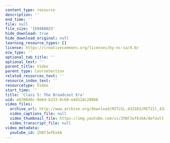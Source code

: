 ```yaml
---
content_type: resource
description: ''
end_time: ''
file: null
file_size: '159488023'
hide_download: true
hide_download_original: null
learning_resource_types: []
license: https://creativecommons.org/licenses/by-nc-sa/4.0/
ocw_type: ''
optional_tab_title: ''
optional_text: ''
parent_title: Video
parent_type: CourseSection
related_resources_text: ''
resource_index_text: ''
resourcetype: Video
start_time: ''
title: 'Class 5: The Broadcast Era'
uid: e6390d0c-9e64-b233-8c69-e4d12dc209b6
video_files:
  archive_url: http://www.archive.org/download/MIT21L.432S03/MIT21l_432F01class05_300k.mp4
  video_captions_file: null
  video_thumbnail_file: https://img.youtube.com/vi/2hNfJwfEvkA/default.jpg
  video_transcript_file: null
video_metadata:
  youtube_id: 2hNfJwfEvkA
---
```

